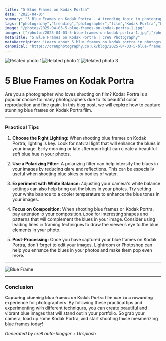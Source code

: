```yaml
---
title: "5 Blue Frames on Kodak Portra"
date: "2025-04-03"
summary: "5 Blue Frames on Kodak Portra - A trending topic in photography."
tags: ["photography","trending","photographer","film","Kodak Portra","blue frames","lighting","polarizing filter","white balance","composition","post-processing","vibrant images"]
image: "/photos/2025-04-03-5-blue-frames-on-kodak-portra-1.jpg"
images: ["/photos/2025-04-03-5-blue-frames-on-kodak-portra-1.jpg","/photos/2025-04-03-5-blue-frames-on-kodak-portra-2.jpg","/photos/2025-04-03-5-blue-frames-on-kodak-portra-3.jpg"]
metaTitle: "5 Blue Frames on Kodak Portra | cre8 Photography"
metaDescription: "Learn about 5 blue frames on kodak portra in photography with practical tips and insights."
canonical: "https://cre8photography.co.uk/blog/2025-04-03-5-blue-frames-on-kodak-portra"
---
```



<div class="grid grid-cols-1 sm:grid-cols-2 md:grid-cols-3 gap-4">
  <img src="/photos/2025-04-03-5-blue-frames-on-kodak-portra-1.jpg" alt="Related photo 1" class="w-full rounded-lg" />
<img src="/photos/2025-04-03-5-blue-frames-on-kodak-portra-2.jpg" alt="Related photo 2" class="w-full rounded-lg" />
<img src="/photos/2025-04-03-5-blue-frames-on-kodak-portra-3.jpg" alt="Related photo 3" class="w-full rounded-lg" />
</div>


# 5 Blue Frames on Kodak Portra

Are you a photographer who loves shooting on film? Kodak Portra is a popular choice for many photographers due to its beautiful color reproduction and fine grain. In this blog post, we will explore how to capture stunning blue frames on Kodak Portra film.

---

### Practical Tips

1. **Choose the Right Lighting:** When shooting blue frames on Kodak Portra, lighting is key. Look for natural light that will enhance the blues in your image. Early morning or late afternoon light can create a beautiful soft blue hue in your photos.

2. **Use a Polarizing Filter:** A polarizing filter can help intensify the blues in your images by reducing glare and reflections. This can be especially useful when shooting blue skies or bodies of water.

3. **Experiment with White Balance:** Adjusting your camera's white balance settings can also help bring out the blues in your photos. Try setting your white balance to a cooler temperature to enhance the blue tones in your images.

4. **Focus on Composition:** When shooting blue frames on Kodak Portra, pay attention to your composition. Look for interesting shapes and patterns that will complement the blues in your image. Consider using leading lines or framing techniques to draw the viewer's eye to the blue elements in your photo.

5. **Post-Processing:** Once you have captured your blue frames on Kodak Portra, don't forget to edit your images. Lightroom or Photoshop can help you enhance the blues in your photos and make them pop even more.

---

![Blue Frame](/path/to/blue-frame-image.jpg)

---

### Conclusion

Capturing stunning blue frames on Kodak Portra film can be a rewarding experience for photographers. By following these practical tips and experimenting with different techniques, you can create beautiful and vibrant blue images that will stand out in your portfolio. So grab your camera, load up some Kodak Portra, and start shooting those mesmerizing blue frames today!

*Generated by cre8 auto-blogger + Unsplash*
